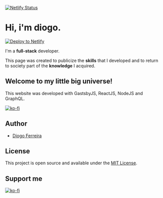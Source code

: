 [![Netlify Status](https://api.netlify.com/api/v1/badges/01a2e2de-d57d-4d89-8322-95685000e60f/deploy-status)](https://app.netlify.com/sites/diogodeveloper/deploys/)

# Hi, i'm diogo.

[![Deploy to Netlify](https://www.netlify.com/img/deploy/button.svg)](https://diogodeveloper.netlify.com?repository=https://github.com/ArikBartzadok/my-portfolio/) 

I'm a **full-stack** developer.

This page was created to publicize the **skills** that I developed and to return to society part of the **knowledge** I acquired.

## Welcome to my little big universe!

This website was developed with GastsbyJS, ReactJS, NodeJS and GraphQL.

[![ko-fi](https://www.ko-fi.com/img/githubbutton_sm.svg)](https://ko-fi.com/C0C81IJH6)

## Author

- [Diogo Ferreira](https://diogodeveloper.netlify.com/)

## License

This project is open source and available under the [MIT License](LICENSE).
## Support me

[![ko-fi](https://www.ko-fi.com/img/githubbutton_sm.svg)](https://ko-fi.com/C0C81IJH6)
